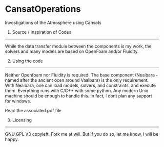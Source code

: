 CansatOperations
================

Investigations of the Atmosphere using Cansats


1. Source / Inspiration of Codes
--------------------------------

While the data transfer module between the components is my work, the solvers and many models are based on OpenFoam and/or Fluidity.

2. Using the code
-----------------

Neither Openfoam nor Fluidity is required. The base component (Nealbara - named after the ancient ocen around Vaalbara) is the only requirement. With Nealbara, one can load models, solvers, and constraints, and execute them. Everything runs with C/C++ with some python. Any modern Unix machine should be enough to handle this. In fact, I dont plan any support for windows.

Read the associated pdf file

3. Licensing
------------

GNU GPL V3 copyleft. Fork me at will. But if you do so, let me know, I will be happy.

